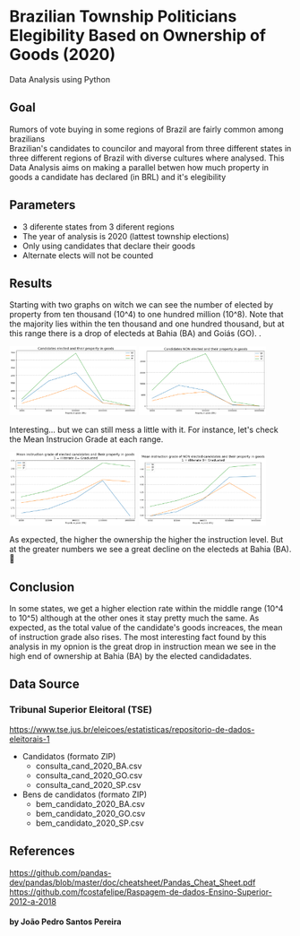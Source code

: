 # Brazilian Township Politicians Elegibility Based on Ownership of Goods (2020)
Data Analysis using Python

## Goal
Rumors of vote buying in some regions of Brazil are fairly common among brazilians </br>
Brazilian's candidates to councilor and mayoral from three different states in three different regions of Brazil with diverse cultures where analysed.
This Data Analysis aims on making a parallel betwen how much property in goods a candidate has declared (in BRL) and it's elegibility

## Parameters
   - 3 diferente states from 3 diferent regions
   - The year of analysis is 2020 (lattest township elections)
   - Only using candidates that declare their goods
   - Alternate elects will not be counted
   
## Results
Starting with two graphs on witch we can see the number of elected by property from ten thousand (10^4) to one hundred million (10^8).
Note that the majority lies within the ten thousand and one hundred thousand, but at this range there is a drop of electeds at Bahia (BA) and Goiás (GO). .

<img src="/images/electeds.png" width=45% height=45%> <img src="/images/non-electeds.png" width=45% height=45%> 

Interesting... but we can still mess a little with it. For instance, let's check the Mean Instrucion Grade at each range.  

<img src="/images/instruction-electeds.png" width=45% height=45%> <img src="/images/instruction-non-electeds.png" width=45% height=45%> 

As expected, the higher the ownership the higher the instruction level. But at the greater numbers we see a great decline on the electeds at Bahia (BA). 🤔

## Conclusion
In some states, we get a higher election rate within the middle range (10^4 to 10^5) although at the other ones it stay pretty much the same. As expected, as the total value of the candidate's goods increaces, the mean of instruction grade also rises. The most interesting fact found by this analysis in my opnion is the great drop in instruction mean we see in the high end of ownership at Bahia (BA) by the elected candidadates.

## Data Source
### Tribunal Superior Eleitoral (TSE)
https://www.tse.jus.br/eleicoes/estatisticas/repositorio-de-dados-eleitorais-1 
   - Candidatos (formato ZIP)
      - consulta_cand_2020_BA.csv
      - consulta_cand_2020_GO.csv
      - consulta_cand_2020_SP.csv
   - Bens de candidatos (formato ZIP)
      - bem_candidato_2020_BA.csv
      - bem_candidato_2020_GO.csv
      - bem_candidato_2020_SP.csv
      
## References
https://github.com/pandas-dev/pandas/blob/master/doc/cheatsheet/Pandas_Cheat_Sheet.pdf </br>
https://github.com/fcostafelipe/Raspagem-de-dados-Ensino-Superior-2012-a-2018

#### by João Pedro Santos Pereira 
